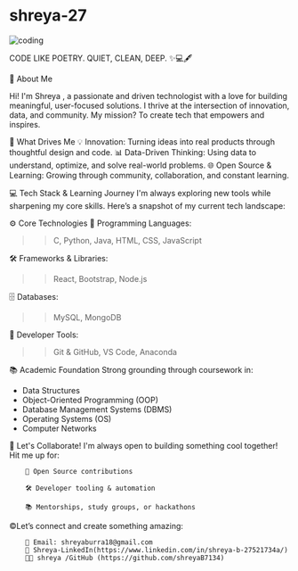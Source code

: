 # shreya-27
    
![coding](https://github.com/user-attachments/assets/41daa0da-3f70-47ef-83a7-08ea7cf9ce86)

CODE LIKE POETRY. QUIET, CLEAN, DEEP. ✨💻🖋️

👋 About Me

Hi! I'm Shreya , a passionate and driven technologist with a love for building meaningful, user-focused solutions. I thrive at the intersection of innovation, data, and community. My mission? To create tech that empowers and inspires.

🚀 What Drives Me
💡 Innovation: Turning ideas into real products through thoughtful design and code.
📊 Data-Driven Thinking: Using data to understand, optimize, and solve real-world problems.
🌐 Open Source & Learning: Growing through community, collaboration, and constant learning.

💻 Tech Stack & Learning Journey
            I'm always exploring new tools while sharpening my core skills. Here’s a snapshot of my current tech landscape:

⚙️ Core Technologies
🧠 Programming Languages:
 >> C, Python, Java, HTML, CSS, JavaScript

🛠️ Frameworks & Libraries:
>> React, Bootstrap, Node.js

🗄️ Databases:
>> MySQL, MongoDB

🧰 Developer Tools:
>> Git & GitHub, VS Code, Anaconda

📚 Academic Foundation
         Strong grounding through coursework in:
		 
* Data Structures
* Object-Oriented Programming (OOP)
* Database Management Systems (DBMS)
* Operating Systems (OS)
* Computer Networks
	


🤝 Let's Collaborate!
           I'm always open to building something cool together! Hit me up for:

		🌟 Open Source contributions
		
		🛠️ Developer tooling & automation
		
		📚 Mentorships, study groups, or hackathons

©️Let’s connect and create something amazing:

		📧 Email: shreyaburra18@gmail.com 
		💼 Shreya-LinkedIn(https://www.linkedin.com/in/shreya-b-27521734a/)
		🧑‍💻 shreya /GitHub (https://github.com/shreyaB7134)





 
